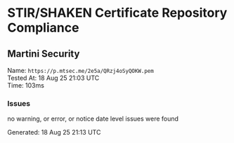 # STIR/SHAKEN Certificate Repository Compliance

## Martini Security

Name: `https://p.mtsec.me/2e5a/QRzj4oSyQOKW.pem`\
Tested At: 18 Aug 25 21:03 UTC\
Time: 103ms

### Issues

no warning, or error, or notice date level issues were found

Generated: 18 Aug 25 21:13 UTC